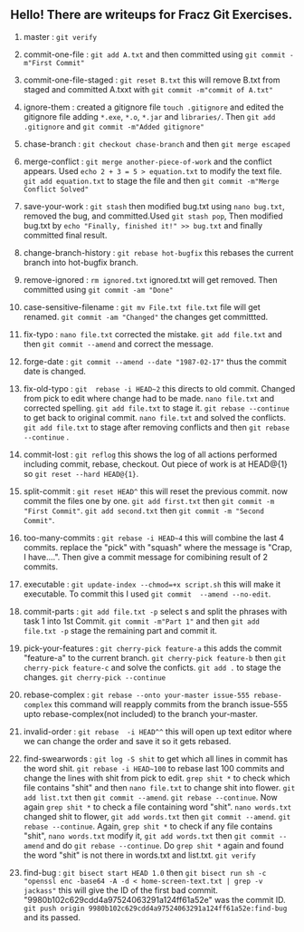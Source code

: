 ## Hello! There are writeups for Fracz Git Exercises.
1. master : `git verify`

2. commit-one-file : `git add A.txt` and then committed using `git commit -m"First Commit"`

3. commit-one-file-staged : `git reset B.txt` this will remove B.txt from staged and committed A.txxt with `git commit -m"commit of A.txt"` 

4. ignore-them : created a gitignore file `touch .gitignore` and edited the gitignore file adding `*.exe`, `*.o`, `*.jar` and `libraries/`. Then `git add .gitignore` and `git commit -m"Added gitignore"`

5. chase-branch : `git checkout chase-branch` and then `git merge escaped`

6. merge-conflict : `git merge another-piece-of-work` and the conflict appears. Used `echo 2 + 3 = 5 > equation.txt` to modify the text file. `git add equation.txt` to stage the file and then `git commit -m"Merge Conflict Solved"`

7. save-your-work : `git stash` then modified bug.txt using `nano bug.txt`, removed the bug, and committed.Used `git stash pop`, Then modified bug.txt by `echo "Finally, finished it!" >> bug.txt` and finally committed final result.

8. change-branch-history : `git rebase hot-bugfix` this rebases the current branch into hot-bugfix branch.

9. remove-ignored : `rm ignored.txt` ignored.txt will get removed. Then committed using `git commit -am "Done"`

10. case-sensitive-filename : `git mv File.txt file.txt` file will get renamed. `git commit -am "Changed"` the changes get committted.

11. fix-typo : `nano file.txt` corrected the mistake. `git add file.txt` and then `git commit --amend` and correct the message. 

12. forge-date : `git commit --amend --date "1987-02-17"` thus the commit date is changed.

13. fix-old-typo : `git  rebase -i HEAD~2` this directs to old commit. Changed from pick to edit where change had to be made. `nano file.txt` and corrected spelling. `git add file.txt` to stage it. `git rebase --continue` to get back to original commit. `nano file.txt` and solved the conflicts. `git add file.txt` to stage after removing conflicts and then `git rebase --continue` .

14. commit-lost : `git reflog` this shows the log of all actions performed including commit, rebase, checkout. Out piece of work is at HEAD@{1} so `git reset --hard HEAD@{1}`.

15. split-commit : `git reset HEAD^` this will reset the previous commit. now commit the files one by one. `git add first.txt` then `git commit -m "First Commit"`. `git add second.txt` then `git commit -m "Second Commit"`.

16. too-many-commits : `git rebase -i HEAD~4` this will combine the last 4 commits. replace the "pick" with "squash" where the message is "Crap, I have....". Then give a commit message for comibining result of 2 commits. 

17. executable : `git update-index --chmod=+x script.sh` this will make it executable. To commit this I used `git commit  --amend --no-edit`.

18. commit-parts : `git add file.txt -p` select s and split the phrases with task 1 into 1st Commit. 
`git commit -m"Part 1"` and then `git add file.txt -p` stage the remaining part and commit it.

19. pick-your-features : `git cherry-pick feature-a` this adds the commit "feature-a" to the current branch. `git cherry-pick feature-b` then `git cherry-pick feature-c` and solve the conficts. `git add .` to stage the changes. `git cherry-pick --continue`

20. rebase-complex : `git rebase --onto your-master issue-555 rebase-complex` this command will reapply commits from the branch issue-555 upto rebase-complex(not included) to the branch your-master.

21. invalid-order : `git rebase  -i HEAD^^` this will open up text editor where we can change the order and save it so it gets rebased.

22. find-swearwords : `git log -S shit` to get which all lines in commit has the word shit. `git rebase -i HEAD~100` to rebase last 100 commits and change the lines with shit from pick to edit. `grep shit *` to check which file contains "shit" and then `nano file.txt` to change shit into  flower. `git add list.txt` then `git commit --amend`. `git rebase --continue`.
Now again `grep shit *` to check a file containing word "shit". `nano words.txt` changed shit to flower, `git add words.txt` then `git commit --amend`. `git rebase --continue`.
Again, `grep shit *` to check if any file contains "shit", `nano words.txt` modify it, `git add words.txt` then `git commit --amend` and do `git rebase --continue`.
Do `grep shit *` again and found the word "shit" is not there in words.txt and list.txt. `git verify`

23. find-bug :  `git bisect start HEAD 1.0` then `git bisect run sh -c "openssl enc -base64 -A -d < home-screen-text.txt | grep -v jackass"` this will give the ID of the first bad commit. "9980b102c629cdd4a97524063291a124ff61a52e" was the commit ID. `git push origin 9980b102c629cdd4a97524063291a124ff61a52e:find-bug` and its passed.
